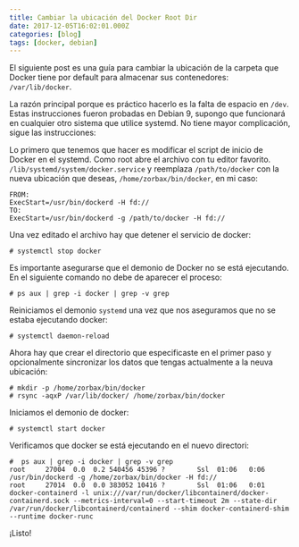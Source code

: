 ```yaml
---
title: Cambiar la ubicación del Docker Root Dir
date: 2017-12-05T16:02:01.000Z
categories: [blog]
tags: [docker, debian]
---
```


El siguiente post es una guía para cambiar la ubicación de la carpeta que Docker tiene por default para almacenar
sus contenedores: `/var/lib/docker`.

La razón principal porque es práctico hacerlo es la falta de espacio en `/dev`. Estas instrucciones fueron probadas en Debian 9, supongo que funcionará
en cualquier otro sistema que utilice systemd. No tiene mayor complicación, sigue las instrucciones:

Lo primero que tenemos que hacer es modificar el script de inicio de Docker en el systemd. Como root abre el archivo con tu editor favorito.
`/lib/systemd/system/docker.service` y reemplaza `/path/to/docker` con la nueva ubicación que deseas, `/home/zorbax/bin/docker`, en mi caso:

```
FROM:
ExecStart=/usr/bin/dockerd -H fd://
TO:
ExecStart=/usr/bin/dockerd -g /path/to/docker -H fd://
```
Una vez editado el archivo hay que detener el servicio de docker:

```
# systemctl stop docker
```

Es importante asegurarse que el demonio de Docker no se está ejecutando. En el siguiente comando no debe de aparecer el proceso:

```
# ps aux | grep -i docker | grep -v grep
```

Reiniciamos el demonio `systemd` una vez que nos aseguramos que no se estaba ejecutando docker:

```
# systemctl daemon-reload
```

Ahora hay que crear el directorio que especificaste en el primer paso y opcionalmente
sincronizar los datos que tengas actualmente a la neuva ubicación:

```
# mkdir -p /home/zorbax/bin/docker
# rsync -aqxP /var/lib/docker/ /home/zorbax/bin/docker
```

Iniciamos el demonio de docker:
```
# systemctl start docker
```

Verificamos que docker se está ejecutando en el nuevo directori:

```
#  ps aux | grep -i docker | grep -v grep
root     27004  0.0  0.2 540456 45396 ?        Ssl  01:06   0:06 /usr/bin/dockerd -g /home/zorbax/bin/docker -H fd://
root     27014  0.0  0.0 383052 10416 ?        Ssl  01:06   0:01 docker-containerd -l unix:///var/run/docker/libcontainerd/docker-containerd.sock --metrics-interval=0 --start-timeout 2m --state-dir /var/run/docker/libcontainerd/containerd --shim docker-containerd-shim --runtime docker-runc
```

¡Listo!
